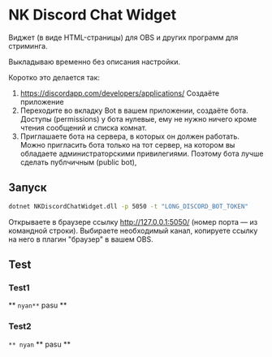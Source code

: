 ﻿# NK Discord Chat Widget
Виджет (в виде HTML-страницы) для OBS и других программ для стриминга.

Выкладываю временно без описания настройки.

Коротко это делается так:
1. https://discordapp.com/developers/applications/ Создаёте приложение
2. Переходите во вкладку Bot в вашем приложении, создаёте бота. Доступы (permissions) у бота нулевые,
ему не нужно ничего кроме чтения сообщений и списка комнат.
3. Приглашаете бота на сервера, в которых он должен работать. Можно пригласить бота только на тот сервер,
на котором вы обладаете администраторскими привилегиями. Поэтому бота лучше сделать публчичным (public bot),


## Запуск
```bash
dotnet NKDiscordChatWidget.dll -p 5050 -t "LONG_DISCORD_BOT_TOKEN"
```

Открываете в браузере ссылку http://127.0.0.1:5050/ (номер порта — из командной строки). Выбираете необходимый канал,
копируете ссылку на него в плагин "браузер" в вашем OBS. 

## Test
### Test1

** `nyan**` pasu **

### Test2

`** nyan` ** pasu **
